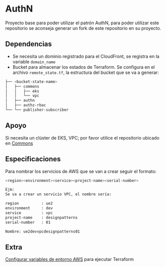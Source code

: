 # AuthN
Proyecto base para poder utilizar el patrón AuthN, para poder utilizar este repositorio se aconseja generar un fork de este repositorio en su proyecto.
## Dependencias
* Se necesita un dominio registrado para el CloudFront, se registra en la variable `domain_name`
* Bucket para almacenar los estados de Terraform. Se configura en el archivo `remote_state.tf`, la estructura del bucket que se va a generar:
```bash
├── <bucket-state-name>
│   ├── commons
│   │   ├── eks
│   │   └── vpc
│   ├── authn
│   ├── authz-rbac
└── └── publisher-subscriber
```
## Apoyo

Si necesita un clúster de EKS, VPC; por favor utilice el repositorio ubicado en [Commons](https://gitlab.com/development-patterns/infrastructure/archetypes/commons)

## Especificaciones
Para nombrar los servicios de AWS que se van a crear seguir el formato:
```bash
<region><environment><service><project-name><serial-number>

Ejm:
Se va a crear un servicio VPC, el nombre sería:

region          : ue2
environment     : dev
service         : vpc
project-name    : designpatterns
serial-number   : 01

Nombre: ue2devvpcdesignpatterns01
```
## Extra

[Configurar variables de entorno AWS](https://registry.terraform.io/providers/hashicorp/aws/latest/docs#environment-variables) para ejecutar Terraform